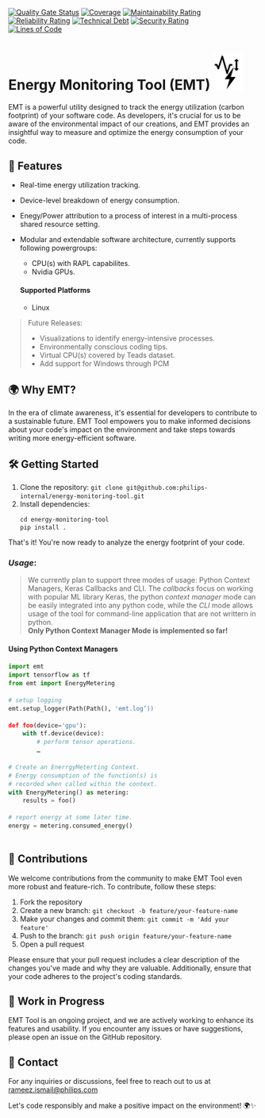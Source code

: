 [![Quality Gate Status](https://sonarqube.internal.philips/api/project_badges/measure?project=philips-internal.energy-monitoring-tool&metric=alert_status&token=sqb_a8e3afd92e27cebb6abced82da278d6cd6c593dd)](https://sonarqube.internal.philips/dashboard?id=philips-internal.energy-monitoring-tool)
[![Coverage](https://sonarqube.internal.philips/api/project_badges/measure?project=philips-internal.energy-monitoring-tool&metric=coverage&token=sqb_a8e3afd92e27cebb6abced82da278d6cd6c593dd)](https://sonarqube.internal.philips/dashboard?id=philips-internal.energy-monitoring-tool)
[![Maintainability Rating](https://sonarqube.internal.philips/api/project_badges/measure?project=philips-internal.energy-monitoring-tool&metric=sqale_rating&token=sqb_a8e3afd92e27cebb6abced82da278d6cd6c593dd)](https://sonarqube.internal.philips/dashboard?id=philips-internal.energy-monitoring-tool)     
[![Reliability Rating](https://sonarqube.internal.philips/api/project_badges/measure?project=philips-internal.energy-monitoring-tool&metric=reliability_rating&token=sqb_a8e3afd92e27cebb6abced82da278d6cd6c593dd)](https://sonarqube.internal.philips/dashboard?id=philips-internal.energy-monitoring-tool)
[![Technical Debt](https://sonarqube.internal.philips/api/project_badges/measure?project=philips-internal.energy-monitoring-tool&metric=sqale_index&token=sqb_a8e3afd92e27cebb6abced82da278d6cd6c593dd)](https://sonarqube.internal.philips/dashboard?id=philips-internal.energy-monitoring-tool)
[![Security Rating](https://sonarqube.internal.philips/api/project_badges/measure?project=philips-internal.energy-monitoring-tool&metric=security_rating&token=sqb_a8e3afd92e27cebb6abced82da278d6cd6c593dd)](https://sonarqube.internal.philips/dashboard?id=philips-internal.energy-monitoring-tool)   
[![Lines of Code](https://sonarqube.internal.philips/api/project_badges/measure?project=philips-internal.energy-monitoring-tool&metric=ncloc&token=sqb_a8e3afd92e27cebb6abced82da278d6cd6c593dd)](https://sonarqube.internal.philips/dashboard?id=philips-internal.energy-monitoring-tool)

# Energy Monitoring Tool (EMT) <img src="logo.png" alt="EMT Logo" width="60"/>
EMT is a powerful utility designed to track the energy utilization (carbon footprint) of your software code. As developers, it's crucial for us to be aware of the environmental impact of our creations, and EMT  provides an insightful way to measure and optimize the energy consumption of your code.

## 🚀 Features

- Real-time energy utilization tracking.
- Device-level breakdown of energy consumption.
- Enegy/Power attribution to a process of interest in a multi-process shared resource setting.
- Modular and extendable software architecture, currently supports following powergroups:
   - CPU(s) with RAPL capabilites.
   - Nvidia GPUs.

   #### Supported Platforms
  -  Linux

> Future Releases:
  >   - Visualizations to identify energy-intensive processes. 
  >   - Environmentally conscious coding tips.
  >   - Virtual CPU(s) covered by Teads dataset.
  >   - Add support for Windows through PCM


## 🌍 Why EMT?

In the era of climate awareness, it's essential for developers to contribute to a sustainable future. EMT Tool empowers you to make informed decisions about your code's impact on the environment and take steps towards writing more energy-efficient software.

## 🛠️ Getting Started

1. Clone the repository: `git clone git@github.com:philips-internal/energy-monitoring-tool.git`
2. Install dependencies:
   ```shell
   cd energy-monitoring-tool
   pip install .
   ````

That's it! You're now ready to analyze the energy footprint of your code.
###  *Usage*:
>We currently plan to support three modes of usage: Python Context Managers,  Keras Callbacks and CLI.
>The *callbacks* focus on working with popular ML library Keras, the python *context manager* mode can
>be easily integrated into any python code, while the *CLI* mode allows usage of the tool for 
> command-line application that are not writtern in python.  
> **Only Python Context Manager Mode is implemented so far!**

#### Using Python Context Managers
```python
import emt
import tensorflow as tf
from emt import EnergyMetering

# setup logging
emt.setup_logger(Path(Path(), 'emt.log’))

def foo(device='gpu'): 
    with tf.device(device):
        # perform tensor operations.
        …

# Create an EnerrgyMeterting Context.
# Energy consumption of the function(s) is
# recorded when called within the context.
with EnergyMetering() as metering:
    results = foo()

# report energy at some later time.
energy = metering.consumed_energy()
 
```

#### 
## 🤝 Contributions

We welcome contributions from the community to make EMT Tool even more robust and feature-rich. To contribute, follow these steps:

1. Fork the repository
2. Create a new branch: `git checkout -b feature/your-feature-name`
3. Make your changes and commit them: `git commit -m 'Add your feature'`
4. Push to the branch: `git push origin feature/your-feature-name`
5. Open a pull request

Please ensure that your pull request includes a clear description of the changes you've made and why they are valuable. Additionally, ensure that your code adheres to the project's coding standards.

## 🚧 Work in Progress

EMT Tool is an ongoing project, and we are actively working to enhance its features and usability. If you encounter any issues or have suggestions, please open an issue on the GitHub repository.


## 📧 Contact

For any inquiries or discussions, feel free to reach out to us at [rameez.ismail@philips.com](mailto:rameez.ismail@philips.com)

Let's code responsibly and make a positive impact on the environment! 🌍✨
